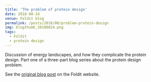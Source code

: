 ```yaml
---
title: 'The problem of protein design'
date: 2018-08-24
venue: Foldit blog
permalink: /posts/2018/08/problem-protein-design
img: blogthumb_20180824.png
tags:
  - Foldit
  - protein design
---
```


Discussion of energy landscapes, and how they complicate the protein design. Part one of a three-part blog series about the protein design problem.

See the [original blog post](https://fold.it/portal/node/2005623) on the Foldit website.
